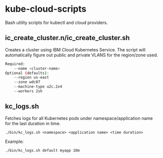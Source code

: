# kube-cloud-scripts

Bash utility scripts for kubectl and cloud providers.

## ic_create_cluster.n/ic_create_cluster.sh

Creates a cluster using IBM Cloud Kubernetes Service.  The script will
automatically figure out public and private VLANS for the region/zone used.

```bash
Required:
	--name <cluster-name>
Optional (defaults):
	--region us-east
	--zone wdc07
	--machine-type u2c.2x4
	--workers 2sh
```

## kc_logs.sh

Fetches logs for all Kubernetes pods under namespace/application name for the last
duration in time.

`./bin/kc_logs.sh <namespace> <application name> <time duration>`

Example:

```bash
./bin/kc_logs.sh default myapp 10m
```
